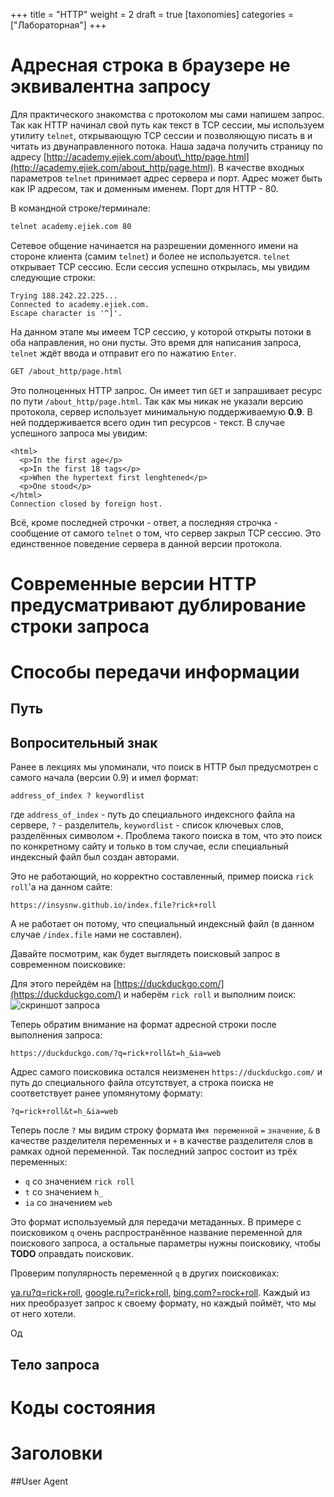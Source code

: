 +++
title = "HTTP"
weight = 2
draft = true
[taxonomies]
categories = ["Лабораторная"]
+++

# Адресная строка в браузере не эквивалентна запросу
Для практического знакомства с протоколом мы сами напишем запрос.
Так как HTTP начинал свой путь как текст в TCP сессии, мы используем утилиту `telnet`, открывающую TCP сессии и позволяющую писать в и читать из двунаправленного потока.
Наша задача получить страницу по адресу [http://academy.ejiek.com/about\_http/page.html](http://academy.ejiek.com/about_http/page.html).
В качестве входных параметров `telnet` принимает адрес сервера и порт.
Адрес может быть как IP адресом, так и доменным именем.
Порт для HTTP - 80.

В командной строке/терминале:
```bash
telnet academy.ejiek.com 80
```
Сетевое общение начинается на разрешении доменного имени на стороне клиента (самим `telnet`) и более не используется.
`telnet` открывает TCP сессию.
Если сессия успешно открылась, мы увидим следующие строки:
```
Trying 188.242.22.225...
Connected to academy.ejiek.com.
Escape character is '^]'.
```
На данном этапе мы имеем TCP сессию, у которой открыты потоки в оба направления, но они пусты.
Это время для написания запроса, `telnet` ждёт ввода и отправит его по нажатию `Enter`.
```bash
GET /about_http/page.html
```
Это полноценных HTTP запрос.
Он имеет тип `GET` и запрашивает ресурс по пути `/about_http/page.html`.
Так как мы никак не указали версию протокола, сервер использует минимальную поддерживаемую **0.9**.
В ней поддерживается всего один тип ресурсов - текст.
В случае успешного запроса мы увидим:
```
<html>
  <p>In the first age</p>
  <p>In the first 18 tags</p>
  <p>When the hypertext first lenghtened</p>
  <p>One stood</p>
</html>
Connection closed by foreign host.
```
Всё, кроме последней строчки - ответ, а последняя строчка - сообщение от самого `telnet` о том, что сервер закрыл TCP сессию.
Это единственное поведение сервера в данной версии протокола. 

# Современные версии HTTP предусматривают дублирование строки запроса

# Способы передачи информации
## Путь

## Вопросительный знак
Ранее в лекциях мы упоминали, что поиск в HTTP был предусмотрен с самого начала (версии 0.9) и имел формат:
```
address_of_index ? keywordlist
```

где `address_of_index` - путь до специального индексного файла на сервере, `?` - разделитель, `keywordlist` - список ключевых слов, разделённых символом `+`.
Проблема такого поиска в том, что это поиск по конкретному сайту и только в том случае, если специальный индексный файл был создан авторами.

Это не работающий, но корректно составленный, пример поиска `rick roll`'a на данном сайте:
```
https://insysnw.github.io/index.file?rick+roll
```
А не работает он потому, что специальный индексный файл (в данном случае `/index.file` нами не составлен).

Давайте посмотрим, как будет выглядеть поисковый запрос в современном поисковике:

Для этого перейдём на [https://duckduckgo.com/](https://duckduckgo.com/)
и наберём `rick roll` и выполним поиск:
![скриншот запроса]()

Теперь обратим внимание на формат адресной строки после выполнения запроса:
```
https://duckduckgo.com/?q=rick+roll&t=h_&ia=web
```

Адрес самого поисковика остался неизменен `https://duckduckgo.com/` и путь до специального файла отсутствует, а строка поиска не соответствует ранее упомянутому формату:

```
?q=rick+roll&t=h_&ia=web
```

Теперь после `?` мы видим строку формата `Имя переменной` `=` `значение`, `&` в качестве разделителя переменных и `+` в качестве разделителя слов в рамках одной переменной.
Так последний запрос состоит из трёх переменных:

* `q` со значением `rick roll`
* `t` со значением `h_`
* `ia` со значением `web`

Это формат используемый для передачи метаданных.
В примере с поисковиком `q` очень распространённое название переменной для поискового запроса, а остальные параметры нужны поисковику, чтобы **TODO** оправдать поисковик.

Проверим популярность переменной `q` в других поисковиках:

[ya.ru?q=rick+roll](https://ya.ru?q=rick+roll), [google.ru?=rick+roll](https://google.ru?q=rick+roll), [bing.com?=rock+roll](https://bing.com?q=rock+roll).
Каждый из них преобразует запрос к своему формату, но каждый поймёт, что мы от него хотели.

Од

## Тело запроса

# Коды состояния

# Заголовки
##User Agent
